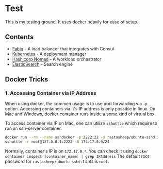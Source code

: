 # Test

This is my testing ground.
It uses docker heavily for ease of setup.

## Contents

- [Fabio](/fabio) - A load balancer that integrates with Consul
- [Kubernetes](/kubernetes) - A deployment manager
- [Hashicorp Nomad](/nomad) - A workload orchestrator
- [ElasticSearch](/elasticsearch) - Search engine

## Docker Tricks

### 1. Accessing Container via IP Address

When using docker, the common usage is to use port forwarding via `-p` option.
Accessing containers via it's IP address is only possible in linux.
On Mac and Windows, docker container runs inside a some kind of virtual box.

To access container via IP on Mac, one can utilize `sshuttle` which require
to run an ssh-server container.

``` bash
docker run --rm --name sshdocker -p 2222:22 -d rastasheep/ubuntu-sshd:14.04
sshuttle -r root@127.0.0.1:2222 -N 172.17.0.0/24
```

Normally, container's IP is on `172.17.0.*`.
You can check it using `docker container inspect [container_name] | grep IPAddress`
The default root password for `rastasheep/ubuntu-sshd:14.04` is `root`.